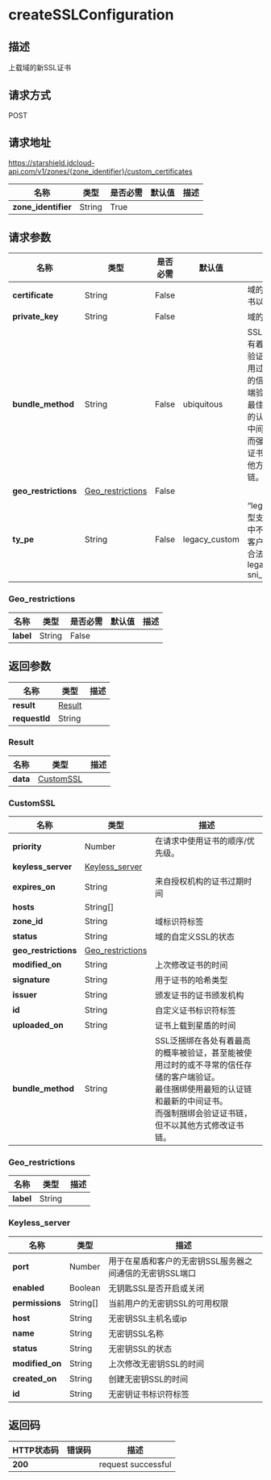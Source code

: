 # createSSLConfiguration


## 描述
上载域的新SSL证书

## 请求方式
POST

## 请求地址
https://starshield.jdcloud-api.com/v1/zones/{zone_identifier}/custom_certificates

|名称|类型|是否必需|默认值|描述|
|---|---|---|---|---|
|**zone_identifier**|String|True| | |

## 请求参数
|名称|类型|是否必需|默认值|描述|
|---|---|---|---|---|
|**certificate**|String|False| |域的SSL证书或证书以及中间层|
|**private_key**|String|False| |域的私钥|
|**bundle_method**|String|False|ubiquitous|SSL泛捆绑在各处有着最高的概率被验证，甚至能被使用过时的或不寻常的信任存储的客户端验证。<br>最佳捆绑使用最短的认证链和最新的中间证书。<br>而强制捆绑会验证证书链，但不以其他方式修改证书链。<br>|
|**geo_restrictions**|[Geo_restrictions](createSSLConfiguration#geo_restrictions)|False| | |
|**ty_pe**|String|False|legacy_custom|“legacy_custom”类型支持在TLS握手中不包含SNI的传统客户端。<br>合法值：<br>legacy_custom<br>sni_custom<br>|

### <div id="geo_restrictions">Geo_restrictions</div>
|名称|类型|是否必需|默认值|描述|
|---|---|---|---|---|
|**label**|String|False| | |

## 返回参数
|名称|类型|描述|
|---|---|---|
|**result**|[Result](createSSLConfiguration#result)| |
|**requestId**|String| |

### <div id="result">Result</div>
|名称|类型|描述|
|---|---|---|
|**data**|[CustomSSL](createSSLConfiguration#customssl)| |
### <div id="customssl">CustomSSL</div>
|名称|类型|描述|
|---|---|---|
|**priority**|Number|在请求中使用证书的顺序/优先级。<br>|
|**keyless_server**|[Keyless_server](createSSLConfiguration#keyless_server)| |
|**expires_on**|String|来自授权机构的证书过期时间|
|**hosts**|String[]| |
|**zone_id**|String|域标识符标签|
|**status**|String|域的自定义SSL的状态|
|**geo_restrictions**|[Geo_restrictions](createSSLConfiguration#geo_restrictions1)| |
|**modified_on**|String|上次修改证书的时间|
|**signature**|String|用于证书的哈希类型|
|**issuer**|String|颁发证书的证书颁发机构|
|**id**|String|自定义证书标识符标签|
|**uploaded_on**|String|证书上载到星盾的时间|
|**bundle_method**|String|SSL泛捆绑在各处有着最高的概率被验证，甚至能被使用过时的或不寻常的信任存储的客户端验证。<br>最佳捆绑使用最短的认证链和最新的中间证书。<br>而强制捆绑会验证证书链，但不以其他方式修改证书链。<br>|
### <div id="geo_restrictions1">Geo_restrictions</div>
|名称|类型|描述|
|---|---|---|
|**label**|String| |
### <div id="keyless_server">Keyless_server</div>
|名称|类型|描述|
|---|---|---|
|**port**|Number|用于在星盾和客户的无密钥SSL服务器之间通信的无密钥SSL端口|
|**enabled**|Boolean|无钥匙SSL是否开启或关闭|
|**permissions**|String[]|当前用户的无密钥SSL的可用权限|
|**host**|String|无密钥SSL主机名或ip|
|**name**|String|无密钥SSL名称|
|**status**|String|无密钥SSL的状态|
|**modified_on**|String|上次修改无密钥SSL的时间|
|**created_on**|String|创建无密钥SSL的时间|
|**id**|String|无密钥证书标识符标签|

## 返回码
|HTTP状态码|错误码|描述|
|---|---|---|
|**200**||request successful|

